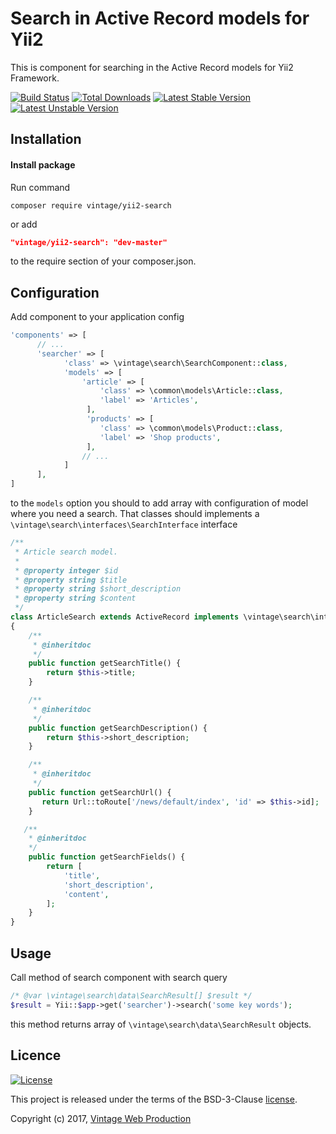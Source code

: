 Search in Active Record models for Yii2
=======================================
This is component for searching in the Active Record models for Yii2 Framework.

[![Build Status](https://travis-ci.org/Vintage-web-production/yii2-search.svg?branch=master)](https://travis-ci.org/Vintage-web-production/yii2-search)
[![Total Downloads](https://poser.pugx.org/vintage/yii2-search/downloads)](https://packagist.org/packages/vintage/yii2-search)
[![Latest Stable Version](https://poser.pugx.org/vintage/yii2-search/v/stable)](https://packagist.org/packages/vintage/yii2-search)
[![Latest Unstable Version](https://poser.pugx.org/vintage/yii2-search/v/unstable)](https://packagist.org/packages/vintage/yii2-search)

Installation
------------
#### Install package
Run command
```
composer require vintage/yii2-search
```
or add
```json
"vintage/yii2-search": "dev-master"
```
to the require section of your composer.json.

Configuration
-------------
Add component to your application config
```php
'components' => [
      // ...
      'searcher' => [
            'class' => \vintage\search\SearchComponent::class,
            'models' => [
                'article' => [
                    'class' => \common\models\Article::class,
                    'label' => 'Articles',
                 ],
                 'products' => [
                    'class' => \common\models\Product::class,
                    'label' => 'Shop products',
                 ],
                // ...
            ]
      ],
]
```
to the `models` option you should to add array with configuration of model where you need a search.
That classes should implements a `\vintage\search\interfaces\SearchInterface` interface
```php
/**
 * Article search model.
 * 
 * @property integer $id
 * @property string $title
 * @property string $short_description
 * @property string $content
 */
class ArticleSearch extends ActiveRecord implements \vintage\search\interfaces\SearchInterface
{
    /**
     * @inheritdoc
     */
    public function getSearchTitle() {
        return $this->title;
    }

    /**
     * @inheritdoc
     */
    public function getSearchDescription() {
        return $this->short_description;
    }

    /**
     * @inheritdoc
     */
    public function getSearchUrl() {
       return Url::toRoute['/news/default/index', 'id' => $this->id];
    }

   /**
    * @inheritdoc
    */
    public function getSearchFields() {
        return [
            'title',
            'short_description',
            'content',
        ];
    }
}
```

Usage
-----
Call method of search component with search query
```php
/* @var \vintage\search\data\SearchResult[] $result */
$result = Yii::$app->get('searcher')->search('some key words');
```
this method returns array of `\vintage\search\data\SearchResult` objects.

Licence
-------
[![License](https://poser.pugx.org/vintage/yii2-search/license)](https://packagist.org/packages/vintage/yii2-search)

This project is released under the terms of the BSD-3-Clause [license](LICENSE).

Copyright (c) 2017, [Vintage Web Production](https://vintage.com.ua/)